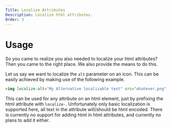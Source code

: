 ```yaml
---
Title: Localize Attributes
Description: Localize html attributes.
Order: 3
---
```


# Usage
So you came to realize you also needed to localize your html attributes?
Then you came to the right place.
We also provide the means to do this.

Let us say we want to localize the `alt` parameter on an icon.
This can be easily achieved by making use of the following example.
```html
<img localize-alt="My Alternative localizable text" src="whatever.png" />
```

This can be used for any attribute on an html element, just by prefixing the html attribute with `localize-`.
Unfortunately only basic localization is supported here, all text in the attribute will/should be html encoded.
There is currently no support for adding html in html attributes, and currently no plans to add it either.
